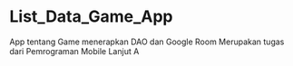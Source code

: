 # List_Data_Game_App
App tentang Game menerapkan DAO dan Google Room
Merupakan tugas dari Pemrograman Mobile Lanjut A
